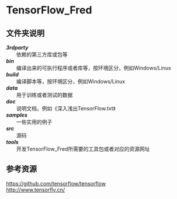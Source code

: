 # TensorFlow_Fred
## 文件夹说明
***3rdparty***</br>　　依赖的第三方库或包等</br>
***bin***</br>　　编译出来的可执行程序或者库等，按环境区分，例如Windows/Linux</br>
***build***</br>　　编译脚本等，按环境区分，例如Windows/Linux</br>
***data***</br>　　用于训练或者测试的数据</br>
***doc***</br>　　说明文档，例如《深入浅出TensorFlow.txt》</br>
***samples***</br>　　一些实用的例子</br>
***src***</br>　　源码</br>
***tools***</br>　　开发TensorFlow_Fred所需要的工具包或者对应的资源网址</br>

## 参考资源
https://github.com/tensorflow/tensorflow</br>
http://www.tensorfly.cn/</br>
